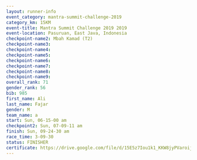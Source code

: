 ```yaml
---
layout: runner-info 
event_category: mantra-summit-challenge-2019 
category_km: 15KM 
event-title: Mantra Summit Challenge 2019 2019 
event-location: Pasuruan, East Java, Indonesia 
checkpoint-name2: Mbah Kamad (T2) 
checkpoint-name3: 
checkpoint-name4: 
checkpoint-name5: 
checkpoint-name6: 
checkpoint-name7: 
checkpoint-name8: 
checkpoint-name9: 
overall_rank: 71
gender_rank: 56
bib: 985
first_name: Ali
last_name: Fajar
gender: M
team_name: a
start: Sun, 06-15-00 am
checkpoint2: Sun, 07-09-11 am
finish: Sun, 09-24-30 am
race_time: 3-09-30
status: FINISHER
certificate: https://drive.google.com/file/d/15E5z7Iou1k1_KKW8jyPVaroijtblSlk8/view?usp=sharing
---
```

